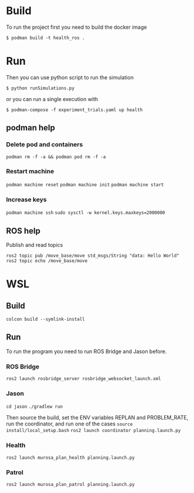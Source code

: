 # Build

To run the project first you need to build the docker image

```$ podman build -t health_ros .```

# Run

Then you can use python script to run the simulation

```$ python runSimulations.py ```

or you can run a single execution with

```$ podman-compose -f experiment_trials.yaml up health ```

## podman help

### Delete pod and containers

```podman rm -f -a && podman pod rm -f -a```

### Restart machine
```podman machine reset```
```podman machine init```
```podman machine start```

### Increase keys

```podman machine ssh```
```sudo sysctl -w kernel.keys.maxkeys=2000000```

## ROS help

Publish and read topics

```ros2 topic pub /move_base/move std_msgs/String "data: Hello World"```
```ros2 topic echo /move_base/move```

# WSL

## Build

```colcon build --symlink-install```

## Run

To run the program you need to run ROS Bridge and Jason before.

### ROS Bridge
```ros2 launch rosbridge_server rosbridge_websocket_launch.xml```

### Jason
```cd jason```
```./gradlew run```

Then source the build, set the ENV variables REPLAN and PROBLEM_RATE, run the coordinator, and run one of the cases
```source install/local_setup.bash```
```ros2 launch coordinator planning.launch.py```

### Health
```ros2 launch murosa_plan_health planning.launch.py```

### Patrol
```ros2 launch murosa_plan_patrol planning.launch.py```
